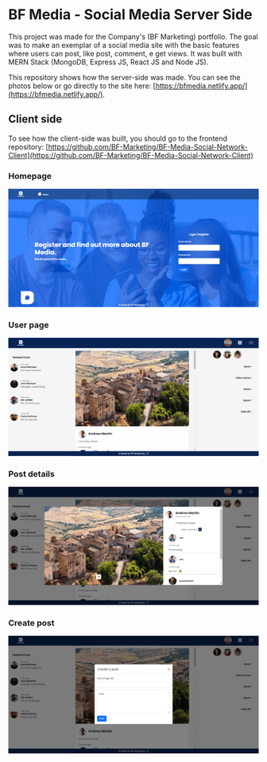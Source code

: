 # BF Media - Social Media Server Side

This project was made for the Company's (BF Marketing) portfolio.
The goal was to make an exemplar of a social media site with the basic features where users can post, like post, comment, e get views.
It was built with MERN Stack (MongoDB, Express JS, React JS and Node JS).


This repository shows how the server-side was made. You can see the photos below or go directly to the site here: [https://bfmedia.netlify.app/](https://bfmedia.netlify.app/).

## Client side

To see how the client-side was built, you should go to the frontend repository: [https://github.com/BF-Marketing/BF-Media-Social-Network-Client](https://github.com/BF-Marketing/BF-Media-Social-Network-Client)

### Homepage

![](screenshots/homepage.png)

### User page

![](screenshots/userpage.png)

### Post details

![](screenshots/postdetails.png)

### Create post

![](screenshots/createpost.png)